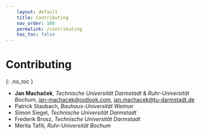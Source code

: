```yaml
---
    layout: default
    title: Contributing
    nav_order: 100
    permalink: /contributing
    has_toc: false
---
```

# Contributing
{: .no_toc }

* **Jan Machaček**, *Technische Universität Darmstadt* & *Ruhr-Universität Bochum*, <jan-machacek@outlook.com>, <jan.machacek@tu-darmstadt.de> 
* Patrick Staubach, *Bauhaus-Universität Weimar*
* Simon Siegel, *Technische Universität Darmstadt*
* Frederik Brosz, *Technische Universität Darmstadt*
* Merita Tafili, *Ruhr-Universität Bochum*
